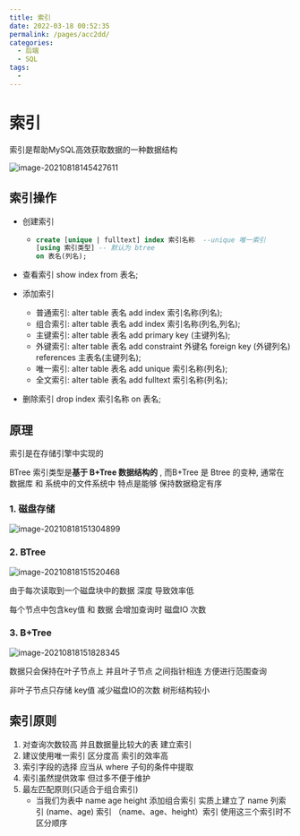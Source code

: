 ```yaml
---
title: 索引
date: 2022-03-18 00:52:35
permalink: /pages/acc2dd/
categories:
  - 后端
  - SQL
tags:
  - 
---
```

# 索引

索引是帮助MySQL高效获取数据的一种数据结构

![image-20210818145427611](https://cdn.jsdelivr.net/gh/Iekrwh/images/md-images/image-20210818145427611.png)

## 索引操作

- 创建索引

  - ```sql
    create [unique | fulltext] index 索引名称  --unique 唯一索引 
    [using 索引类型] -- 默认为 btree
    on 表名(列名);
    ```

- 查看索引  show index from 表名;

- 添加索引

  - 普通索引: alter table 表名 add index 索引名称(列名);
  - 组合索引: alter table 表名 add index 索引名称(列名,列名);
  - 主键索引: alter table 表名 add primary key (主键列名);
  - 外键索引: alter table 表名 add constraint 外键名 foreign key (外键列名) references 主表名(主键列名);
  - 唯一索引: alter table 表名 add unique 索引名称(列名);
  - 全文索引: alter table 表名 add fulltext 索引名称(列名);

- 删除索引 drop index 索引名称 on 表名;



## 原理

索引是在存储引擎中实现的

BTree 索引类型是**基于 B+Tree 数据结构的** , 而B+Tree 是 Btree 的变种, 通常在数据库 和 系统中的文件系统中 特点是能够 保持数据稳定有序

### 1. 磁盘存储

![image-20210818151304899](https://cdn.jsdelivr.net/gh/Iekrwh/images/md-images/image-20210818151304899.png)

### 2. BTree

![image-20210818151520468](https://cdn.jsdelivr.net/gh/Iekrwh/images/md-images/image-20210818151520468.png)

由于每次读取到一个磁盘块中的数据 深度 导致效率低

每个节点中包含key值 和 数据 会增加查询时 磁盘IO 次数



### 3. B+Tree

![image-20210818151828345](https://cdn.jsdelivr.net/gh/Iekrwh/images/md-images/image-20210818151828345.png)

数据只会保持在叶子节点上 并且叶子节点 之间指针相连 方便进行范围查询

非叶子节点只存储 key值  减少磁盘IO的次数 树形结构较小



## 索引原则

1. 对查询次数较高 并且数据量比较大的表 建立索引
2. 建议使用唯一索引  区分度高 索引的效率高
3. 索引字段的选择  应当从 where 子句的条件中提取
4. 索引虽然提供效率  但过多不便于维护
5. 最左匹配原则(只适合于组合索引)
   - 当我们为表中 name age height 添加组合索引  实质上建立了 name 列索引  (name、age) 索引  （name、age、height）索引   使用这三个索引时不区分顺序





